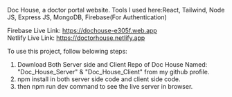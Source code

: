 Doc House, a doctor portal website.
Tools I used here:React, Tailwind,  Node JS, Express JS, MongoDB, Firebase(For Authentication)

Firebase Live Link: https://dochouse-e305f.web.app
<br/>
Netlify Live Link: https://doctorhouse.netlify.app


To use this project, follow belowing steps:
1. Download Both Server side and Client Repo of Doc House Named: "Doc_House_Server" & "Doc_House_Client" from my github profile.
2. npm install in both server side code and client side code.
3. then npm run dev command to see the live server in browser.
